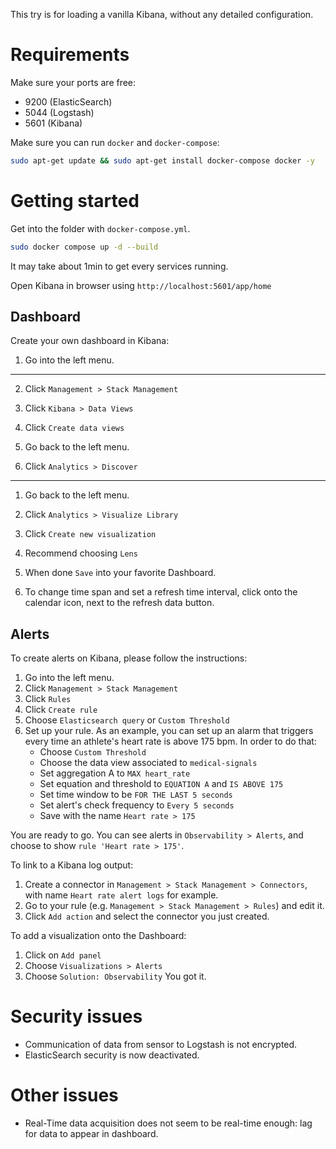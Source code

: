 This try is for loading a vanilla Kibana, without any detailed configuration.

# Requirements

Make sure your ports are free:
* 9200 (ElasticSearch)
* 5044 (Logstash)
* 5601 (Kibana)

Make sure you can run `docker` and `docker-compose`:
```bash
sudo apt-get update && sudo apt-get install docker-compose docker -y
```

# Getting started

Get into the folder with `docker-compose.yml`.
```bash
sudo docker compose up -d --build
```
It may take about 1min to get every services running.

Open Kibana in browser using `http://localhost:5601/app/home`

## Dashboard

Create your own dashboard in Kibana:

1. Go into the left menu.
---
2. Click `Management > Stack Management`
3. Click `Kibana > Data Views`
4. Click `Create data views`

1. Go back to the left menu.
5. Click `Analytics > Discover`
---
1. Go back to the left menu.
5. Click `Analytics > Visualize Library`
6. Click `Create new visualization`
7. Recommend choosing `Lens`

8. When done `Save` into your favorite Dashboard.
9. To change time span and set a refresh time interval, click onto the calendar icon, next to the refresh data button.

## Alerts

To create alerts on Kibana, please follow the instructions:

1. Go into the left menu.
2. Click `Management > Stack Management`
3. Click `Rules`
4. Click `Create rule`
5. Choose `Elasticsearch query` or `Custom Threshold`
6. Set up your rule. As an example, you can set up an alarm that triggers every time an athlete's heart rate is above 175 bpm. In order to do that:
    - Choose `Custom Threshold`
    - Choose the data view associated to `medical-signals`
    - Set aggregation A to `MAX heart_rate`
    - Set equation and threshold to `EQUATION A` and `IS ABOVE 175`
    - Set time window to be `FOR THE LAST 5 seconds`
    - Set alert's check frequency to `Every 5 seconds`
    - Save with the name `Heart rate > 175`

You are ready to go.
You can see alerts in `Observability > Alerts`, and choose to show `rule 'Heart rate > 175'`.

To link to a Kibana log output:
1. Create a connector in `Management > Stack Management > Connectors`, with name `Heart rate alert logs` for example.
2. Go to your rule (e.g. `Management > Stack Management > Rules`) and edit it.
3. Click `Add action` and select the connector you just created.

To add a visualization onto the Dashboard:
1. Click on `Add panel`
2. Choose `Visualizations > Alerts`
3. Choose `Solution: Observability`
You got it.

# Security issues

- Communication of data from sensor to Logstash is not encrypted.
- ElasticSearch security is now deactivated.

# Other issues

- Real-Time data acquisition does not seem to be real-time enough: lag for data to appear in dashboard.
